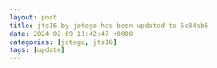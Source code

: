 ```yaml
---
layout: post
title: jts16 by jotego has been updated to 5c84ab6
date: 2024-02-09 11:42:47 +0000
categories: [jotego, jts16]
tags: [update]
---
```


